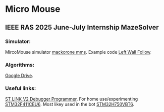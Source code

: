 # Micro Mouse
## IEEE RAS 2025 June-July Internship MazeSolver


### Simulator:
MircoMouse simulator [mackorone mms](https://github.com/mackorone/mms).
Example code [Left Wall Follow](https://github.com/mackorone/mms-c).

### Algorithms:
[Google Drive](https://drive.google.com/drive/folders/18SRcX6nj17iVsXRD_xhRO2HTyBlENPvE?usp=drive_link).

### Useful links:
[ST LINK V2 Debugger Programmer](https://robu.in/product/st-link-v2-in-circuit-debugger-programmer-for-stm8-and-stm32/).
For home use/experimenting [STM32F411CEU6](https://robu.in/product/stm32f411ceu6-minimum-system-board-microcomputer-stm32-arm-core-board/).
Most likey used in the bot [STM32H750VBT6](https://robu.in/product/weact-studio-stm32h750vbt6-lcd-demo-board-core-development-board/).
